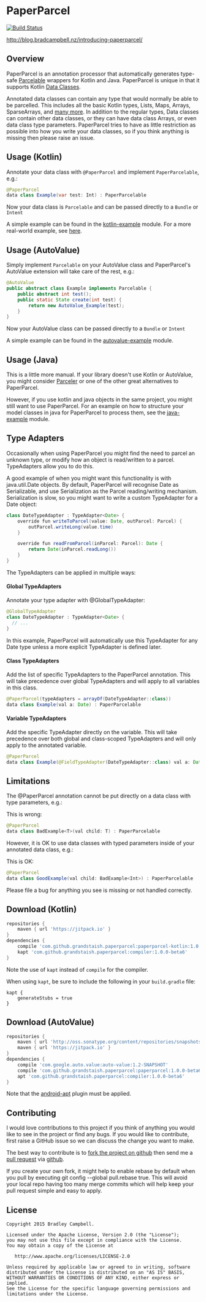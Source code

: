 # PaperParcel

[![Build Status](https://travis-ci.org/grandstaish/paperparcel.svg?branch=master)](https://travis-ci.org/grandstaish/paperparcel)

http://blog.bradcampbell.nz/introducing-paperparcel/

## Overview

PaperParcel is an annotation processor that automatically generates type-safe [Parcelable](http://developer.android.com/intl/es/reference/android/os/Parcelable.html) wrappers for Kotlin and Java. PaperParcel is unique in that it supports Kotlin [Data Classes](https://kotlinlang.org/docs/reference/data-classes.html).

Annotated data classes can contain any type that would normally be able to be parcelled. This includes all the basic Kotlin types, Lists, Maps, Arrays, SparseArrays, and [many more](https://github.com/grandstaish/PaperParcel/tree/master/compiler/src/test/java/nz/bradcampbell/paperparcel). In addition to the regular types, Data classes can contain other data classes, or they can have data class Arrays, or even data class type parameters. PaperParcel tries to have as little restriction as possible into how you write your data classes, so if you think anything is missing then please raise an issue.

## Usage (Kotlin)

Annotate your data class with `@PaperParcel` and implement `PaperParcelable`, e.g.:

``` java
@PaperParcel
data class Example(var test: Int) : PaperParcelable
```

Now your data class is `Parcelable` and can be passed directly to a `Bundle` or `Intent`

A simple example can be found in the [kotlin-example](https://github.com/grandstaish/paperparcel/tree/master/kotlin-example) module. For a more real-world example, see [here](https://github.com/grandstaish/four-letters-redux/blob/master/app/src/main/kotlin/nz/bradcampbell/fourletters/redux/state/State.kt).

## Usage (AutoValue) 

Simply implement `Parcelable` on your AutoValue class and PaperParcel's AutoValue extension will take care of the rest, e.g.:

``` java
@AutoValue
public abstract class Example implements Parcelable {
    public abstract int test();
    public static State create(int test) {
        return new AutoValue_Example(test);
    }
}
```

Now your AutoValue class can be passed directly to a `Bundle` or `Intent` 

A simple example can be found in the [autovalue-example](https://github.com/grandstaish/paperparcel/tree/master/autovalue-example) module.

## Usage (Java)

This is a little more manual. If your library doesn't use Kotlin or AutoValue, you might consider [Parceler](https://github.com/johncarl81/parceler) or one of the other great alternatives to PaperParcel.

However, if you use kotlin and java objects in the same project, you might still want to use PaperParcel. For an example on how to structure your model classes in java for PaperParcel to process them, see the [java-example](https://github.com/grandstaish/paperparcel/tree/master/java-example) module.

## Type Adapters

Occasionally when using PaperParcel you might find the need to parcel an unknown type, or modify how an object is read/written to a parcel. TypeAdapters allow you to do this.

A good example of when you might want this functionality is with java.util.Date objects. By default, PaperParcel will recognise Date as Serializable, and use Serialization as the Parcel reading/writing mechanism. Serialization is slow, so you might want to write a custom TypeAdapter for a Date object:

``` java
class DateTypeAdapter : TypeAdapter<Date> {
    override fun writeToParcel(value: Date, outParcel: Parcel) {
        outParcel.writeLong(value.time)
    }

    override fun readFromParcel(inParcel: Parcel): Date {
        return Date(inParcel.readLong())
    }
}
```

The TypeAdapters can be applied in multiple ways:

#### Global TypeAdapters

Annotate your type adapter with @GlobalTypeAdapter:

``` java
@GlobalTypeAdapter
class DateTypeAdapter : TypeAdapter<Date> {
  // ... 
}
```

In this example, PaperParcel will automatically use this TypeAdapter for any Date type unless a more explicit TypeAdapter is defined later.

#### Class TypeAdapters

Add the list of specific TypeAdapters to the PaperParcel annotation. This will take precedence over global TypeAdapters and will apply to all variables in this class.

``` java
@PaperParcel(typeAdapters = arrayOf(DateTypeAdapter::class))
data class Example(val a: Date) : PaperParcelable
```

#### Variable TypeAdapters

Add the specific TypeAdapter directly on the variable. This will take precedence over both global and class-scoped TypeAdapters and will only apply to the annotated variable.

``` java
@PaperParcel
data class Example(@FieldTypeAdapter(DateTypeAdapter::class) val a: Date) : PaperParcelable
```

## Limitations

The @PaperParcel annotation cannot be put directly on a data class with type parameters, e.g.:

This is wrong:
``` java
@PaperParcel
data class BadExample<T>(val child: T) : PaperParcelable
```

However, it is OK to use data classes with typed parameters inside of your annotated data class, e.g.:

This is OK:
``` java
@PaperParcel
data class GoodExample(val child: BadExample<Int>) : PaperParcelable
```

Please file a bug for anything you see is missing or not handled correctly.

## Download (Kotlin)

``` groovy
repositories {
    maven { url 'https://jitpack.io' }
}
dependencies {
    compile 'com.github.grandstaish.paperparcel:paperparcel-kotlin:1.0.0-beta6'
    kapt 'com.github.grandstaish.paperparcel:compiler:1.0.0-beta6'
}
```

Note the use of `kapt` instead of `compile` for the compiler.

When using `kapt`, be sure to include the following in your `build.gradle` file:

```
kapt {
    generateStubs = true
}
```

## Download (AutoValue)

``` groovy
repositories {
    maven { url 'http://oss.sonatype.org/content/repositories/snapshots' }
    maven { url 'https://jitpack.io' }
}
dependencies {
    compile 'com.google.auto.value:auto-value:1.2-SNAPSHOT'
    compile 'com.github.grandstaish.paperparcel:paperparcel:1.0.0-beta6'
    apt 'com.github.grandstaish.paperparcel:compiler:1.0.0-beta6'
}
```

Note that the [android-apt](https://bitbucket.org/hvisser/android-apt) plugin must be applied. 

## Contributing

I would love contributions to this project if you think of anything you would like to see in the project or find any bugs. If you would like to contribute, first raise a GitHub issue so we can discuss the change you want to make. 

The best way to contribute is to [fork the project on github](https://help.github.com/articles/fork-a-repo/) then send me a [pull request](https://help.github.com/articles/using-pull-requests/) via [github](https://github.com/).

If you create your own fork, it might help to enable rebase by default when you pull by executing git config --global pull.rebase true. This will avoid your local repo having too many merge commits which will help keep your pull request simple and easy to apply.


## License
    Copyright 2015 Bradley Campbell.
    
    Licensed under the Apache License, Version 2.0 (the "License");
    you may not use this file except in compliance with the License.
    You may obtain a copy of the License at

       http://www.apache.org/licenses/LICENSE-2.0

    Unless required by applicable law or agreed to in writing, software
    distributed under the License is distributed on an "AS IS" BASIS,
    WITHOUT WARRANTIES OR CONDITIONS OF ANY KIND, either express or implied.
    See the License for the specific language governing permissions and
    limitations under the License.
